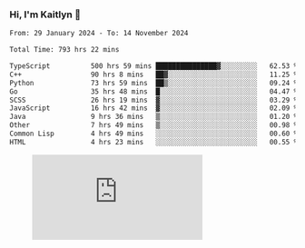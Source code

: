 ### Hi, I'm Kaitlyn 👋
<!--START_SECTION:waka-->

```txt
From: 29 January 2024 - To: 14 November 2024

Total Time: 793 hrs 22 mins

TypeScript          500 hrs 59 mins ███████████████▓░░░░░░░░░   62.53 %
C++                 90 hrs 8 mins   ██▓░░░░░░░░░░░░░░░░░░░░░░   11.25 %
Python              73 hrs 59 mins  ██▒░░░░░░░░░░░░░░░░░░░░░░   09.24 %
Go                  35 hrs 48 mins  █░░░░░░░░░░░░░░░░░░░░░░░░   04.47 %
SCSS                26 hrs 19 mins  ▓░░░░░░░░░░░░░░░░░░░░░░░░   03.29 %
JavaScript          16 hrs 42 mins  ▓░░░░░░░░░░░░░░░░░░░░░░░░   02.09 %
Java                9 hrs 36 mins   ▒░░░░░░░░░░░░░░░░░░░░░░░░   01.20 %
Other               7 hrs 49 mins   ▒░░░░░░░░░░░░░░░░░░░░░░░░   00.98 %
Common Lisp         4 hrs 49 mins   ░░░░░░░░░░░░░░░░░░░░░░░░░   00.60 %
HTML                4 hrs 23 mins   ░░░░░░░░░░░░░░░░░░░░░░░░░   00.55 %
```

<!--END_SECTION:waka-->

<figure><embed src="https://wakatime.com/share/@018d58bc-3d22-46c9-b2d7-4ed36fb8172d/243b5d9b-77cd-4133-89ff-dcc8f225fa18.svg"></embed></figure>

